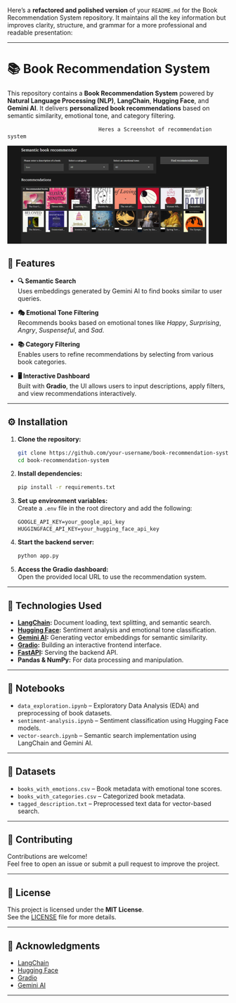Here’s a **refactored and polished version** of your `README.md` for the Book Recommendation System repository. It maintains all the key information but improves clarity, structure, and grammar for a more professional and readable presentation:

---

# 📚 Book Recommendation System

This repository contains a **Book Recommendation System** powered by **Natural Language Processing (NLP)**, **LangChain**, **Hugging Face**, and **Gemini AI**. It delivers **personalized book recommendations** based on semantic similarity, emotional tone, and category filtering.

                                 Heres a Screenshot of recommendation system 
<img src="https://github.com/bishal-red123/Book-Recommendation-system-/blob/main/Screenshot%202025-04-05%20204056.png" width="500">


## 🚀 Features

- **🔍 Semantic Search**  
  Uses embeddings generated by Gemini AI to find books similar to user queries.

- **🎭 Emotional Tone Filtering**  
  Recommends books based on emotional tones like *Happy*, *Surprising*, *Angry*, *Suspenseful*, and *Sad*.

- **📚 Category Filtering**  
  Enables users to refine recommendations by selecting from various book categories.

- **🖥️ Interactive Dashboard**  
  Built with **Gradio**, the UI allows users to input descriptions, apply filters, and view recommendations interactively.

---

## ⚙️ Installation

1. **Clone the repository:**
   ```bash
   git clone https://github.com/your-username/book-recommendation-system.git
   cd book-recommendation-system
   ```

2. **Install dependencies:**
   ```bash
   pip install -r requirements.txt
   ```

3. **Set up environment variables:**  
   Create a `.env` file in the root directory and add the following:
   ```
   GOOGLE_API_KEY=your_google_api_key
   HUGGINGFACE_API_KEY=your_hugging_face_api_key
   ```

4. **Start the backend server:**
   ```bash
   python app.py
   ```

5. **Access the Gradio dashboard:**  
   Open the provided local URL to use the recommendation system.

---

## 🧠 Technologies Used

- **[LangChain](https://www.langchain.com/):** Document loading, text splitting, and semantic search.
- **[Hugging Face](https://huggingface.co/):** Sentiment analysis and emotional tone classification.
- **[Gemini AI](https://deepmind.google/technologies/gemini/):** Generating vector embeddings for semantic similarity.
- **[Gradio](https://www.gradio.app/):** Building an interactive frontend interface.
- **[FastAPI](https://fastapi.tiangolo.com/):** Serving the backend API.
- **Pandas & NumPy:** For data processing and manipulation.

---

## 📓 Notebooks

- `data_exploration.ipynb` – Exploratory Data Analysis (EDA) and preprocessing of book datasets.
- `sentiment-analysis.ipynb` – Sentiment classification using Hugging Face models.
- `vector-search.ipynb` – Semantic search implementation using LangChain and Gemini AI.

---

## 📂 Datasets

- `books_with_emotions.csv` – Book metadata with emotional tone scores.
- `books_with_categories.csv` – Categorized book metadata.
- `tagged_description.txt` – Preprocessed text data for vector-based search.

---

## 🤝 Contributing

Contributions are welcome!  
Feel free to open an issue or submit a pull request to improve the project.

---

## 📄 License

This project is licensed under the **MIT License**.  
See the [LICENSE](LICENSE) file for more details.

---

## 🙏 Acknowledgments

- [LangChain](https://www.langchain.com/)  
- [Hugging Face](https://huggingface.co/)  
- [Gradio](https://www.gradio.app/)  
- [Gemini AI](https://deepmind.google/technologies/gemini/)

---
